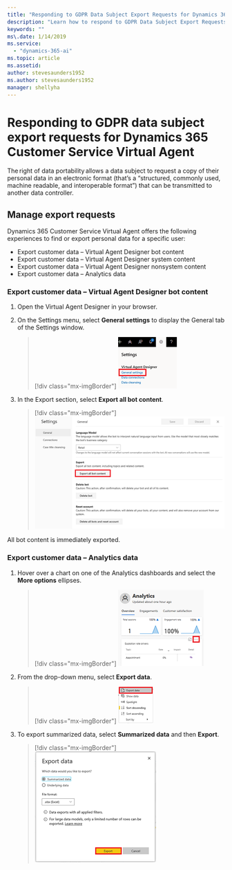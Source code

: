```yaml
---
title: "Responding to GDPR Data Subject Export Requests for Dynamics 365 Customer Service Virtual Agent"
description: "Learn how to respond​ to GDPR Data Subject Export Requests for Dynamics 365 Customer Service Virtual Agent."
keywords: ""
ms\.date: 1/14/2019
ms.service:
  - "dynamics-365-ai"
ms.topic: article
ms.assetid: 
author: stevesaunders1952
ms.author: stevesaunders1952
manager: shellyha
---
```


# Responding to GDPR data subject export requests for Dynamics 365 Customer Service Virtual Agent

The right of data portability allows a data subject to request a copy of their personal data in an electronic format (that’s a “structured, commonly used, machine readable, and interoperable format”) that can be transmitted to another data controller.

## Manage export requests

Dynamics 365 Customer Service Virtual Agent offers the following experiences to find or export personal data for a specific user:

* Export customer data – Virtual Agent Designer bot content
* Export customer data – Virtual Agent Designer system content
* Export customer data – Virtual Agent Designer nonsystem content
* Export customer data – Analytics data

### Export customer data – Virtual Agent Designer bot content

1. Open the Virtual Agent Designer in your browser.
2. On the Settings menu, select **General settings** to display the General tab of the Settings window.

   > [!div class="mx-imgBorder"]
   > ![General settings](media/gdpr-export-1.png)

3. In the Export section, select **Export all bot content**.

   > [!div class="mx-imgBorder"]
   > ![Export bot content](media/gdpr-export-1-1.png)

All bot content is immediately exported.

### Export customer data – Analytics data

1. Hover over a chart on one of the Analytics dashboards and select the **More options** ellipses.

   > [!div class="mx-imgBorder"]
   > ![More options](media/gdpr-export-4.png)

2. From the drop-down menu, select **Export data**.

    > [!div class="mx-imgBorder"]
    > ![Export data](media/gdpr-export-5.png)

3. To export summarized data, select **Summarized data** and then **Export**.

   > [!div class="mx-imgBorder"]
   > ![Export details](media/gdpr-export-6.png)
